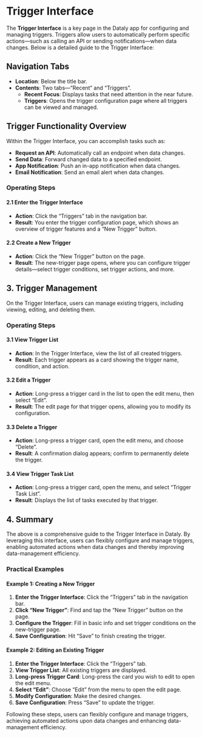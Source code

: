 # Trigger Interface

The **Trigger Interface** is a key page in the Dataly app for configuring and managing triggers. Triggers allow users to automatically perform specific actions—such as calling an API or sending notifications—when data changes. Below is a detailed guide to the Trigger Interface:

## Navigation Tabs
- **Location**: Below the title bar.  
- **Contents**: Two tabs—“Recent“ and “Triggers”.
  - **Recent Focus**: Displays tasks that need attention in the near future.
  - **Triggers**: Opens the trigger configuration page where all triggers can be viewed and managed.

## Trigger Functionality Overview

Within the Trigger Interface, you can accomplish tasks such as:

- **Request an API**: Automatically call an endpoint when data changes.
- **Send Data**: Forward changed data to a specified endpoint.
- **App Notification**: Push an in-app notification when data changes.
- **Email Notification**: Send an email alert when data changes.

### Operating Steps

#### 2.1 Enter the Trigger Interface
- **Action**: Click the “Triggers” tab in the navigation bar.  
- **Result**: You enter the trigger configuration page, which shows an overview of trigger features and a “New Trigger” button.

#### 2.2 Create a New Trigger
- **Action**: Click the “New Trigger” button on the page.  
- **Result**: The new-trigger page opens, where you can configure trigger details—select trigger conditions, set trigger actions, and more.

## 3. Trigger Management

On the Trigger Interface, users can manage existing triggers, including viewing, editing, and deleting them.

### Operating Steps

#### 3.1 View Trigger List
- **Action**: In the Trigger Interface, view the list of all created triggers.  
- **Result**: Each trigger appears as a card showing the trigger name, condition, and action.

#### 3.2 Edit a Trigger
- **Action**: Long-press a trigger card in the list to open the edit menu, then select “Edit”.  
- **Result**: The edit page for that trigger opens, allowing you to modify its configuration.

#### 3.3 Delete a Trigger
- **Action**: Long-press a trigger card, open the edit menu, and choose “Delete”.  
- **Result**: A confirmation dialog appears; confirm to permanently delete the trigger.

#### 3.4 View Trigger Task List
- **Action**: Long-press a trigger card, open the menu, and select “Trigger Task List”.  
- **Result**: Displays the list of tasks executed by that trigger.

## 4. Summary

The above is a comprehensive guide to the Trigger Interface in Dataly. By leveraging this interface, users can flexibly configure and manage triggers, enabling automated actions when data changes and thereby improving data-management efficiency.

### Practical Examples

#### Example 1: Creating a New Trigger

1. **Enter the Trigger Interface**: Click the “Triggers” tab in the navigation bar.  
2. **Click “New Trigger”**: Find and tap the “New Trigger” button on the page.  
3. **Configure the Trigger**: Fill in basic info and set trigger conditions on the new-trigger page.  
4. **Save Configuration**: Hit “Save” to finish creating the trigger.

#### Example 2: Editing an Existing Trigger

1. **Enter the Trigger Interface**: Click the “Triggers” tab.  
2. **View Trigger List**: All existing triggers are displayed.  
3. **Long-press Trigger Card**: Long-press the card you wish to edit to open the edit menu.  
4. **Select “Edit”**: Choose “Edit” from the menu to open the edit page.  
5. **Modify Configuration**: Make the desired changes.  
6. **Save Configuration**: Press “Save” to update the trigger.

Following these steps, users can flexibly configure and manage triggers, achieving automated actions upon data changes and enhancing data-management efficiency.